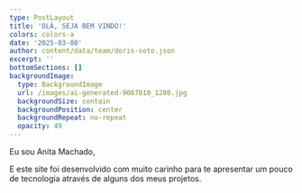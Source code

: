```yaml
---
type: PostLayout
title: 'OLÁ, SEJA BEM VINDO!'
colors: colors-a
date: '2025-03-08'
author: content/data/team/doris-soto.json
excerpt: ''
bottomSections: []
backgroundImage:
  type: BackgroundImage
  url: /images/ai-generated-9087010_1280.jpg
  backgroundSize: contain
  backgroundPosition: center
  backgroundRepeat: no-repeat
  opacity: 49
---
```

Eu sou Anita Machado,

E este site foi desenvolvido com muito carinho para te apresentar um pouco de tecnologia através de alguns dos meus projetos.
